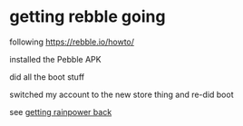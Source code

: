 # getting rebble going

following https://rebble.io/howto/

installed the Pebble APK

did all the boot stuff

switched my account to the new store thing and re-did boot

see [getting rainpower back](f6361a09-904d-4775-ae8b-2b195f8a3181.md)
